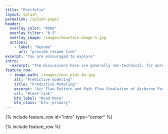 ```yaml
---
title: "Portfolio"
layout: splash
permalink: /splash-page/
header:
  overlay_color: "#000"
  overlay_filter: "0.5"
  overlay_image: /images/mountain-image-1.jpg
  actions:
    - label: "Resume"
      url: "provide resume link" 
excerpt: "You are encouraged to explore"
intro:
  -excerpt: "The discussions here are generally non-technical; for more research details, related information can be found in my resume."
feature_row:
  - image_path: /images/conc-plot-1m.jpg
    alt: "Predictive modeling"
    title: "Predictive Modeling"
    excerpt: 'Air Flow Pattern and Path Flow Simulation of Airborne Particulate Contaminants in a High-Density Data Center Utilizing Airside Economization '
    url: "#test-link"
    btn_label: "Read More"
    btn_class: "btn--primary"
---
```


{% include feature_row id="intro" type="center" %}

{% include feature_row %}

